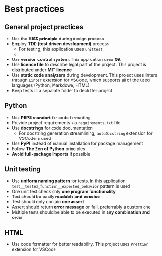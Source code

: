 # Best practices

## General project practices

- Use the **KISS principle** during design process
- Employ **TDD (test driven development)** process
    - For testing, this application uses `unittest`
    - 
- Use **version control system**. This application uses **Git**
- Use **licence file** to describe legal part of the project. This project is distributed under **MIT licence**
- Use **static code analyzers** during development. This project uses linters through `Linter` extension for VSCode, which supports all of the used languages (Python, Markdown, HTML)
- Keep tests in a separate folder to declutter project

## Python

- Use **PEP8 standart** for code formatting
- Provide project requirements via `requirements.txt` file
- Use **docstrings** for code documentation
    - For docstring generation streamlining, `autoDocstring` extension for VSCode is used
- Use **PyPI** instead of manual installation for package management
- Follow **The Zen of Python** principles
- **Avoid full-package imports** if possible

## Unit testing

- Use **uniform naming pattern** for tests. In this application, `test__tested_function__expected_behavior` pattern is used
- One unit test check only **one program functionality**
- Test should be easily **readable and concise**
- Test should only contain **one assert**
- Assert should return **error message** on fail, preferrably a custom one
- Multiple tests should be able to be executed in **any combination and order**

## HTML

- Use code formatter for better readability. This project uses `Prettier` extension for VSCode